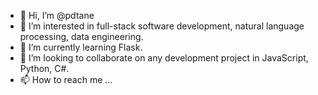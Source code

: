 - 👋 Hi, I’m @pdtane
- 👀 I’m interested in full-stack software development, natural language processing, data engineering.
- 🌱 I’m currently learning Flask.
- 💞️ I’m looking to collaborate on any development project in JavaScript, Python, C#.
- 📫 How to reach me ...

<!---
pdtane/pdtane is a ✨ special ✨ repository because its `README.md` (this file) appears on your GitHub profile.
You can click the Preview link to take a look at your changes.
--->

